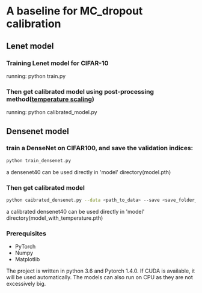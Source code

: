 # A baseline for MC_dropout calibration
## Lenet model
### Training Lenet model for CIFAR-10
running: python train.py 
### Then get calibrated model using post-processing method([temperature scaling](https://github.com/gpleiss/temperature_scaling)) 
running: python calibrated_model.py 
## Densenet model
### train a DenseNet on CIFAR100, and save the validation indices:
```sh
python train_densenet.py
```
a densenet40 can be used directly in 'model' directory(model.pth)
### Then get calibrated model
```sh
python caibrated_densenet.py --data <path_to_data> --save <save_folder_dest>
```
a calibrated densenet40 can be used directly in 'model' directory(model_with_temperature.pth)
### Prerequisites
* PyTorch
* Numpy
* Matplotlib

The project is written in python 3.6 and Pytorch 1.4.0. If CUDA is available, it will be
used automatically. The models can also run on CPU as they are not excessively big.
